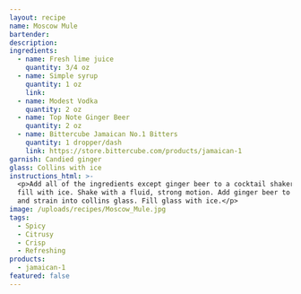 ```yaml
---
layout: recipe
name: Moscow Mule
bartender:
description:
ingredients:
  - name: Fresh lime juice
    quantity: 3/4 oz
  - name: Simple syrup
    quantity: 1 oz
    link:
  - name: Modest Vodka
    quantity: 2 oz
  - name: Top Note Ginger Beer
    quantity: 2 oz
  - name: Bittercube Jamaican No.1 Bitters
    quantity: 1 dropper/dash
    link: https://store.bittercube.com/products/jamaican-1
garnish: Candied ginger
glass: Collins with ice
instructions_html: >-
  <p>Add all of the ingredients except ginger beer to a cocktail shaker and then
  fill with ice. Shake with a fluid, strong motion. Add ginger beer to shaker
  and strain into collins glass. Fill glass with ice.</p>
image: /uploads/recipes/Moscow_Mule.jpg
tags:
  - Spicy
  - Citrusy
  - Crisp
  - Refreshing
products:
  - jamaican-1
featured: false
---
```



